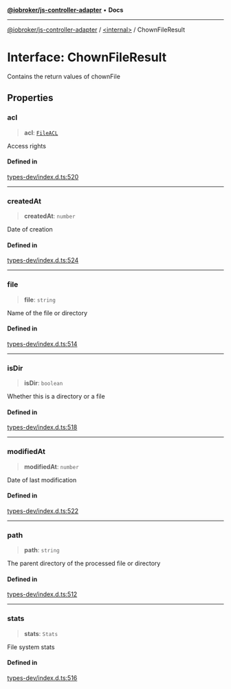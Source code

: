 [**@iobroker/js-controller-adapter**](../../README.md) • **Docs**

***

[@iobroker/js-controller-adapter](../../globals.md) / [\<internal\>](../README.md) / ChownFileResult

# Interface: ChownFileResult

Contains the return values of chownFile

## Properties

### acl

> **acl**: [`FileACL`](FileACL.md)

Access rights

#### Defined in

[types-dev/index.d.ts:520](https://github.com/ioBroker/ioBroker.js-controller/blob/99469b9944509b9c64b9a28da6d8dabf17a8ea74/packages/types-dev/index.d.ts#L520)

***

### createdAt

> **createdAt**: `number`

Date of creation

#### Defined in

[types-dev/index.d.ts:524](https://github.com/ioBroker/ioBroker.js-controller/blob/99469b9944509b9c64b9a28da6d8dabf17a8ea74/packages/types-dev/index.d.ts#L524)

***

### file

> **file**: `string`

Name of the file or directory

#### Defined in

[types-dev/index.d.ts:514](https://github.com/ioBroker/ioBroker.js-controller/blob/99469b9944509b9c64b9a28da6d8dabf17a8ea74/packages/types-dev/index.d.ts#L514)

***

### isDir

> **isDir**: `boolean`

Whether this is a directory or a file

#### Defined in

[types-dev/index.d.ts:518](https://github.com/ioBroker/ioBroker.js-controller/blob/99469b9944509b9c64b9a28da6d8dabf17a8ea74/packages/types-dev/index.d.ts#L518)

***

### modifiedAt

> **modifiedAt**: `number`

Date of last modification

#### Defined in

[types-dev/index.d.ts:522](https://github.com/ioBroker/ioBroker.js-controller/blob/99469b9944509b9c64b9a28da6d8dabf17a8ea74/packages/types-dev/index.d.ts#L522)

***

### path

> **path**: `string`

The parent directory of the processed file or directory

#### Defined in

[types-dev/index.d.ts:512](https://github.com/ioBroker/ioBroker.js-controller/blob/99469b9944509b9c64b9a28da6d8dabf17a8ea74/packages/types-dev/index.d.ts#L512)

***

### stats

> **stats**: `Stats`

File system stats

#### Defined in

[types-dev/index.d.ts:516](https://github.com/ioBroker/ioBroker.js-controller/blob/99469b9944509b9c64b9a28da6d8dabf17a8ea74/packages/types-dev/index.d.ts#L516)
